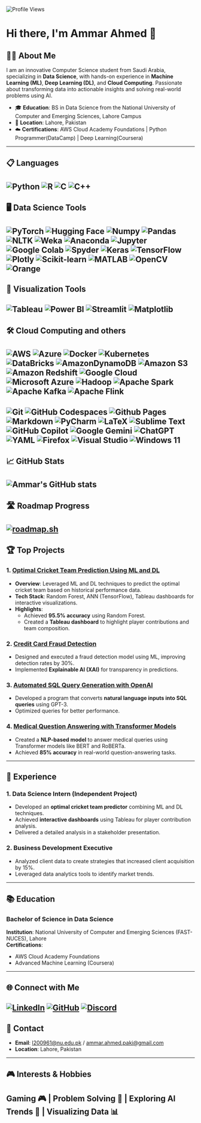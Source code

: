 ![Profile Views](https://komarev.com/ghpvc/?username=AmmarAhmedl200961&color=blue)

# Hi there, I'm Ammar Ahmed 👋

## 👨‍🎓 About Me

I am an innovative Computer Science student from Saudi Arabia, specializing in **Data Science**, with hands-on experience in **Machine Learning (ML)**, **Deep Learning (DL)**, and **Cloud Computing**. Passionate about transforming data into actionable insights and solving real-world problems using AI.

- 🎓 **Education**: BS in Data Science from the National University of Computer and Emerging Sciences, Lahore Campus
- 📍 **Location**: Lahore, Pakistan
- ☁️ **Certifications**: AWS Cloud Academy Foundations | Python Programmer(DataCamp) | Deep Learning(Coursera)
---
## 📋 Languages

![Python](https://img.shields.io/badge/Python-3670A0?style=for-the-badge&logo=python&logoColor=ffdd54)
![R](https://img.shields.io/badge/R-276DC3?style=for-the-badge&logo=r&logoColor=white)
![C](https://img.shields.io/badge/C-00599C?style=for-the-badge&logo=c&logoColor=white)
![C++](https://img.shields.io/badge/C++-00599C?style=for-the-badge&logo=cplusplus&logoColor=white)
---

## 🖥️ Data Science Tools
![PyTorch](https://img.shields.io/badge/PyTorch-EE4C2C?style=for-the-badge&logo=PyTorch&logoColor=white)
![Hugging Face](https://img.shields.io/badge/Hugging%20Face-FF9900?style=for-the-badge&logo=hugging-face&logoColor=white)
![Numpy](https://img.shields.io/badge/Numpy-013243?style=for-the-badge&logo=numpy&logoColor=white)
![Pandas](https://img.shields.io/badge/Pandas-150458?style=for-the-badge&logo=pandas&logoColor=white)
![NLTK](https://img.shields.io/badge/NLTK-000000?style=for-the-badge)
![Weka](https://img.shields.io/badge/Weka-00599C?style=for-the-badge)
![Anaconda](https://img.shields.io/badge/Anaconda-44A833?style=for-the-badge&logo=anaconda&logoColor=white)
![Jupyter](https://img.shields.io/badge/Jupyter-F37626?style=for-the-badge&logo=Jupyter&logoColor=white)
![Google Colab](https://img.shields.io/badge/Google%20Colab-F9AB00?style=for-the-badge&logo=googlecolab&logoColor=white)
![Spyder](https://img.shields.io/badge/Spyder-FF0000?style=for-the-badge&logo=spyder-ide&logoColor=white)
![Keras](https://img.shields.io/badge/Keras-D00000?style=for-the-badge&logo=keras&logoColor=white)
![TensorFlow](https://img.shields.io/badge/TensorFlow-FF6F00?style=for-the-badge&logo=tensorflow&logoColor=white)
![Plotly](https://img.shields.io/badge/Plotly-3F4F75?style=for-the-badge&logo=plotly&logoColor=white)
![Scikit-learn](https://img.shields.io/badge/scikit_learn-F7931E?style=for-the-badge&logo=scikit-learn&logoColor=white)
![MATLAB](https://img.shields.io/badge/MATLAB-FF8800?style=for-the-badge&logo=mathworks&logoColor=white)
![OpenCV](https://img.shields.io/badge/OpenCV-5C3EE8?style=for-the-badge&logo=opencv&logoColor=white)
![Orange](https://img.shields.io/badge/Orange-F6921D?style=for-the-badge&logo=orange&logoColor=white)
---

##  🔎 Visualization Tools
![Tableau](https://img.shields.io/badge/Tableau-E97627?style=for-the-badge&logo=Tableau&logoColor=white)
![Power BI](https://img.shields.io/badge/PowerBI-F2C811?style=for-the-badge&logo=Power%20BI&logoColor=white)
![Streamlit](https://img.shields.io/badge/Streamlit-%23FE4B4B.svg?style=for-the-badge&logo=streamlit&logoColor=white)
![Matplotlib](https://img.shields.io/badge/Matplotlib-%23ffffff.svg?style=for-the-badge&logo=Matplotlib&logoColor=black)
---

## 🛠️ Cloud Computing and others
![AWS](https://img.shields.io/badge/Amazon_AWS-232F3E?style=for-the-badge&logo=amazon-aws&logoColor=white)
![Azure](https://img.shields.io/badge/azure-%230072C6.svg?style=for-the-badge&logo=microsoftazure&logoColor=white)
![Docker](https://img.shields.io/badge/docker-%230db7ed.svg?style=for-the-badge&logo=docker&logoColor=white)
![Kubernetes](https://img.shields.io/badge/kubernetes-%23326ce5.svg?style=for-the-badge&logo=kubernetes&logoColor=white)
![DataBricks](    https://img.shields.io/badge/Databricks-FF3621?style=for-the-badge&logo=Databricks&logoColor=white)
![AmazonDynamoDB](https://img.shields.io/badge/Amazon%20DynamoDB-4053D6?style=for-the-badge&logo=Amazon%20DynamoDB&logoColor=white)
![Amazon S3](https://img.shields.io/badge/Amazon%20S3-FF9900?style=for-the-badge&logo=amazons3&logoColor=white)
![Amazon Redshift](https://img.shields.io/badge/Amazon%20Redshift-FF9900?style=for-the-badge&logo=amazon-redshift&logoColor=white)
![Google Cloud](https://img.shields.io/badge/Google%20Cloud-4285F4?style=for-the-badge&logo=google-cloud&logoColor=white)
![Microsoft Azure](https://img.shields.io/badge/Microsoft%20Azure-0089D6?style=for-the-badge&logo=microsoft-azure&logoColor=white)
![Hadoop](https://img.shields.io/badge/Hadoop-66CCFF?style=for-the-badge&logo=apache-hadoop&logoColor=black)
![Apache Spark](https://img.shields.io/badge/Apache%20Spark-EB652B?style=for-the-badge&logo=apache-spark&logoColor=white)
![Apache Kafka](https://img.shields.io/badge/Apache%20Kafka-000000?style=for-the-badge&logo=apache-kafka&logoColor=white)
![Apache Flink](https://img.shields.io/badge/Apache%20Flink-E6526F?style=for-the-badge&logo=apache-flink&logoColor=white)
---
![Git](https://img.shields.io/badge/Git-F05032?style=for-the-badge&logo=git&logoColor=white)
![GitHub Codespaces](https://img.shields.io/badge/GitHub%20Codespaces-181717?style=for-the-badge&logo=github&logoColor=white)
![Github Pages](https://img.shields.io/badge/github%20pages-121013?style=for-the-badge&logo=github&logoColor=white)
![Markdown](https://img.shields.io/badge/Markdown-000000?style=for-the-badge&logo=markdown&logoColor=white)
![PyCharm](https://img.shields.io/badge/PyCharm-000000?style=for-the-badge&logo=pycharm&logoColor=white)
![LaTeX](https://img.shields.io/badge/LaTeX-008080?style=for-the-badge&logo=latex&logoColor=white)
![Sublime Text](https://img.shields.io/badge/sublime_text-%23575757.svg?style=for-the-badge&logo=sublime-text&logoColor=important)
![GitHub Copilot](https://img.shields.io/badge/github_copilot-8957E5?style=for-the-badge&logo=github-copilot&logoColor=white)
![Google Gemini](https://img.shields.io/badge/google%20gemini-8E75B2?style=for-the-badge&logo=google%20gemini&logoColor=white)
![ChatGPT](https://img.shields.io/badge/chatGPT-74aa9c?style=for-the-badge&logo=openai&logoColor=white)
![YAML](https://img.shields.io/badge/YAML-000000?style=for-the-badge&logo=yaml&logoColor=white)
![Firefox](https://img.shields.io/badge/Firefox-FF7139?style=for-the-badge&logo=Firefox-Browser&logoColor=white)
![Visual Studio](https://img.shields.io/badge/Visual%20Studio-5C2D91?style=for-the-badge&logo=visual-studio&logoColor=white)
![Windows 11](https://img.shields.io/badge/Windows%2011-0078D4?style=for-the-badge&logo=windows-11&logoColor=white)
---
## 📈 GitHub Stats

![Ammar's GitHub stats](https://github-readme-stats.vercel.app/api?username=AmmarAhmedl200961&show_icons=true&theme=radical)
---
## 🛣️ Roadmap Progress
[![roadmap.sh](https://roadmap.sh/card/wide/66898d26501413692ba78b9f?variant=dark)](https://roadmap.sh)
---
## 🏆 Top Projects

### 1. [Optimal Cricket Team Prediction Using ML and DL](https://github.com/AmmarAhmedl200961/Optimal-Cricket-Team-Prediction-ML-DL)
- **Overview**: Leveraged ML and DL techniques to predict the optimal cricket team based on historical performance data.
- **Tech Stack**: Random Forest, ANN (TensorFlow), Tableau dashboards for interactive visualizations.
- **Highlights**:
  - Achieved **95.5% accuracy** using Random Forest.
  - Created a **Tableau dashboard** to highlight player contributions and team composition.

### 2. [Credit Card Fraud Detection](https://github.com/AmmarAhmedl200961/CCFD)
- Designed and executed a fraud detection model using ML, improving detection rates by 30%.
- Implemented **Explainable AI (XAI)** for transparency in predictions.

### 3. [Automated SQL Query Generation with OpenAI](https://github.com/AmmarAhmedl200961/automated-sql-generation-openai)
- Developed a program that converts **natural language inputs into SQL queries** using GPT-3.
- Optimized queries for better performance.

### 4. [Medical Question Answering with Transformer Models](https://github.com/AmmarAhmedl200961/Transformer-based-model-BERT-MobileBERT-RoBERTa-)
- Created a **NLP-based model** to answer medical queries using Transformer models like BERT and RoBERTa.
- Achieved **85% accuracy** in real-world question-answering tasks.
---

## 📂 Experience

### 1. Data Science Intern (Independent Project)
- Developed an **optimal cricket team predictor** combining ML and DL techniques.
- Achieved **interactive dashboards** using Tableau for player contribution analysis.
- Delivered a detailed analysis in a stakeholder presentation.

### 2. Business Development Executive
- Analyzed client data to create strategies that increased client acquisition by 15%.
- Leveraged data analytics tools to identify market trends.

---

## 📚 Education

### Bachelor of Science in Data Science  
**Institution**: National University of Computer and Emerging Sciences (FAST-NUCES), Lahore  
**Certifications**:  
- AWS Cloud Academy Foundations  
- Advanced Machine Learning (Coursera)

---
## 🌐 Connect with Me

[![LinkedIn](https://img.shields.io/badge/LinkedIn-0077B5?style=for-the-badge&logo=linkedin&logoColor=white)](https://www.linkedin.com/in/ammar-ahmed-21964062/)
[![GitHub](https://img.shields.io/badge/GitHub-181717?style=for-the-badge&logo=github&logoColor=white)](https://github.com/AmmarAhmedl200961)
[![Discord](https://img.shields.io/badge/Discord-5865F2?style=for-the-badge&logo=discord&logoColor=white)](https://discord.gg/marto90123)
---
## 📧 Contact

- **Email**: [l200961@nu.edu.pk](mailto:l200961@nu.edu.pk) / [ammar.ahmed.paki@gmail.com](mailto:ammar.ahmed.paki@gmail.com)
- **Location**: Lahore, Pakistan
---
## 🎮 Interests & Hobbies

Gaming 🎮 | Problem Solving 🧩 | Exploring AI Trends 🤖 | Visualizing Data 📊
---
